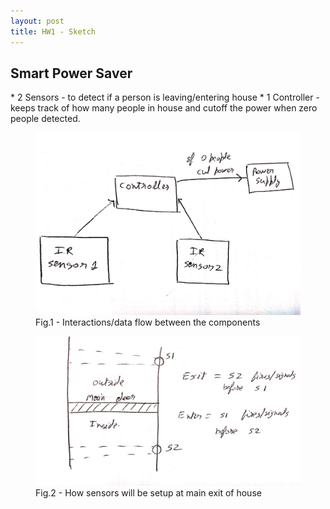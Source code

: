 ```yaml
---
layout: post
title: HW1 - Sketch
---
```


<h2> Smart Power Saver </h2>
* 2 Sensors - to detect if a person is leaving/entering house
* 1 Controller - keeps track of how many people in house and cutoff the power when zero people detected.

<figure>
	<img src="/public/images/sketch1.jpg">
	<figcaption>Fig.1 - Interactions/data flow between the components</figcaption>
</figure> 

<figure>
	<img src="/public/images/sketch2.jpg">
	<figcaption>Fig.2 - How sensors will be setup at main exit of house</figcaption>
</figure> 
